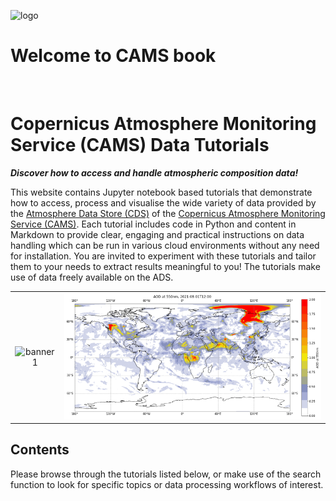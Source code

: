 ![logo](./img/LogoLine_EC_Cop_ECMWF.png)

# Welcome to CAMS book

<br>

# Copernicus Atmosphere Monitoring Service (CAMS) Data Tutorials

**_Discover how to access and handle atmospheric composition data!_**

This website contains Jupyter notebook based tutorials that demonstrate how to access, process and visualise the wide variety of data provided by the [Atmosphere Data Store (CDS)](https://ads.atmosphere.copernicus.eu/) of the [Copernicus Atmosphere Monitoring Service (CAMS)](https://atmosphere.copernicus.eu/). Each tutorial includes code in Python and content in Markdown to provide clear, engaging and practical instructions on data handling which can be run in various cloud environments without any need for installation. You are invited to experiment with these tutorials and tailor them to your needs to extract results meaningful to you! The tutorials make use of data freely available on the ADS.

|                                               |                                      |
| :-------------------------------------------: | :----------------------------------: |
| ![banner1](./img/TCO3_202007-202101_SHem.gif) | ![banner2](./img/CAMS_AOD_small.png) |

## Contents

Please browse through the tutorials listed below, or make use of the search function to look for specific topics or data processing workflows of interest.

```{tableofcontents}

```

